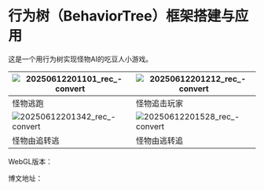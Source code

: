 # 行为树（BehaviorTree）框架搭建与应用

这是一个用行为树实现怪物AI的吃豆人小游戏。

| ![20250612201101_rec_-convert](C:\Users\jiangruiyuan\Downloads\20250612201101_rec_-convert.gif) | ![20250612201212_rec_-convert](C:\Users\jiangruiyuan\Downloads\20250612201212_rec_-convert.gif) |
| ------------------------------------------------------------ | ------------------------------------------------------------ |
| 怪物逃跑                                                     | 怪物追击玩家                                                 |
| ![20250612201342_rec_-convert](C:\Users\jiangruiyuan\Downloads\20250612201342_rec_-convert.gif) | ![20250612201528_rec_-convert](C:\Users\jiangruiyuan\Downloads\20250612201528_rec_-convert.gif) |
| 怪物由追转逃                                                 | 怪物由逃转追                                                 |

WebGL版本：

博文地址：

